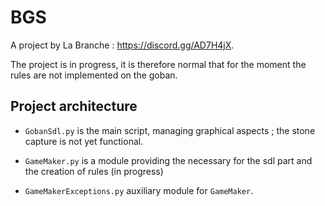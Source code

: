 # BGS
A project by La Branche : https://discord.gg/AD7H4jX.

The project is in progress, it is therefore normal that for the moment the rules are not implemented on the goban.

## Project architecture
- `GobanSdl.py` is the main script, managing graphical aspects ; the stone capture is not yet functional.

- `GameMaker.py` is a module providing the necessary for the sdl part and the creation of rules (in progress)

- `GameMakerExceptions.py` auxiliary module for `GameMaker`.
